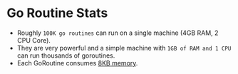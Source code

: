 # Go Routine Stats
- Roughly `100K go routines` can run on a single machine (4GB RAM, 2 CPU Core).
- They are very powerful and a simple machine with `1GB of RAM and 1 CPU` can run thousands of goroutines.
- Each GoRoutine consumes [8KB memory](https://stackoverflow.com/questions/22326765/go-memory-consumption-with-many-goroutines).